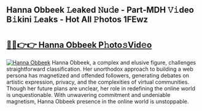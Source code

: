## Hanna Obbeek 𝙻eaked 𝙽u𝚍e - Part-MDH 𝚅𝚒deo B𝚒kini 𝙻eaks - Hot All 𝙿hotos 1FEwz

# <h2><a href="http://ld396p.urlbe.top/?page=Hanna+Obbeek">🔗🔗👉👉 Hanna Obbeek P𝚑oto𝚜Vid𝚎o</a></h2>

[![Hanna Obbeek](https://i.imgur.com/eBuTRDB.gif)](http://ld396p.urlbe.top/?page=Hanna+Obbeek)
Hanna Obbeek, a complex and elusive figure, challenges straightforward classification. Her unorthodox approach to building a web persona has magnetized and offended followers, generating debates on artistic expression, privacy, and the complexities of virtual communities. Though her future plans are unclear, her role in redefining the online world is unquestionable. With unwavering commitment and undeniable magnetism, Hanna Obbeek presence in the online world is unstoppable.
